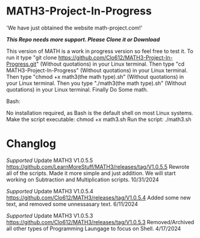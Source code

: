 # MATH3-Project-In-Progress

'We have just obtained the website math-project.com!'

***This Repo needs more support. Please Clone it or Download***



This version of MATH is a work in progress version so feel free to test it. To run it type "git clone https://github.com/Clo612/MATH3-Project-In-Progress.git" (Without quotations) in your Linux terminal. Then type "cd MATH3-Project-In-Progress" (Without quotations) in your Linux terminal. Then type "chmod +x math3(the math type).sh" (Without quotations) in your Linux terminal. Then you 
type "./math3(the math type).sh" (Without quotations) in your Linux terminal. Finally Do Some math.

Bash:

No installation required, as Bash is the default shell on most Linux systems.
Make the script executable: chmod +x math3.sh
Run the script: ./math3.sh


# Changlog

*Supported* Update MATH3 V1.0.5.5 https://github.com/LearnMoreStuff/MATH3/releases/tag/V1.0.5.5
Rewrote all of the scripts. Made it more simple and just addition. We will start working on Subtraction and Multiplication scripts.
10/31/2024

*Supported* Update MATH3 V1.0.5.4 https://github.com/Clo612/MATH3/releases/tag/V1.0.5.4
Added some new text, and removed some unnessasary text.
6/11/2024

*Supported* Update MATH3 V1.0.5.3 https://github.com/Clo612/MATH3/releases/tag/V1.0.5.3
Removed/Archived all other types of Programming Laungage to focus on Shell.
4/17/2024
